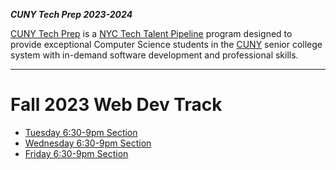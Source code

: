 **_CUNY Tech Prep 2023-2024_**

[CUNY Tech Prep](https://cunytechprep.org/) is a [NYC Tech Talent Pipeline](https://ttp.nyc/) program designed to provide exceptional Computer Science students in the [CUNY](https://www.cuny.edu/) senior college system with in-demand software development and professional skills.

---

# Fall 2023 Web Dev Track

<!-- ## Summer/Winter Prep Work

[Summer Homework](link) -->


- [Tuesday 6:30-9pm Section](tuesday.md)
- [Wednesday 6:30-9pm Section](wednesday.md)
- [Friday 6:30-9pm Section](friday-evening.md)
